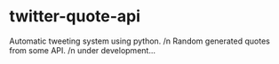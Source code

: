 # twitter-quote-api
Automatic tweeting system using python. /n
Random generated quotes from some API. /n
under development...
